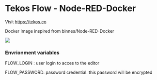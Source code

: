 # Tekos Flow - Node-RED-Docker

Visit https://tekos.co

Docker Image inspired from binnes/Node-RED-Docker

![](https://i.imgur.com/8j8rXPD.gif)

### Envrionment variables

FLOW_LOGIN : user login to acces to the editor

FLOW_PASSWORD: password credential. this password will be encrypted

